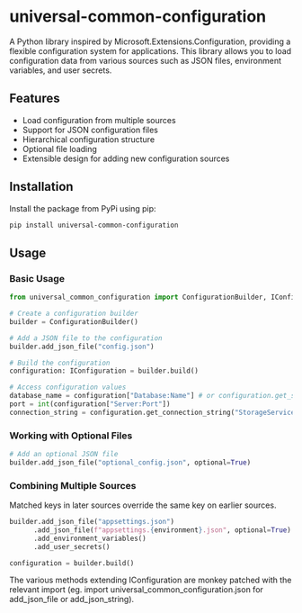 # universal-common-configuration

A Python library inspired by Microsoft.Extensions.Configuration, providing a flexible configuration system for applications. This library allows you to load configuration data from various sources such as JSON files, environment variables, and user secrets.

## Features

- Load configuration from multiple sources
- Support for JSON configuration files
- Hierarchical configuration structure
- Optional file loading
- Extensible design for adding new configuration sources

## Installation

Install the package from PyPi using pip:

```bash
pip install universal-common-configuration
```

## Usage

### Basic Usage

```python
from universal_common_configuration import ConfigurationBuilder, IConfiguration

# Create a configuration builder
builder = ConfigurationBuilder()

# Add a JSON file to the configuration
builder.add_json_file("config.json")

# Build the configuration
configuration: IConfiguration = builder.build()

# Access configuration values
database_name = configuration["Database:Name"] # or configuration.get_section("Database")["Name"]
port = int(configuration["Server:Port"])
connection_string = configuration.get_connection_string("StorageService") # short for configuration.get_section("ConnectionStrings")["StorageService"]
```

### Working with Optional Files

```python
# Add an optional JSON file
builder.add_json_file("optional_config.json", optional=True)
```

### Combining Multiple Sources
Matched keys in later sources override the same key on earlier sources.

```python
builder.add_json_file("appsettings.json")
      .add_json_file(f"appsettings.{environment}.json", optional=True)
      .add_environment_variables()
      .add_user_secrets()

configuration = builder.build()
```

The various methods extending IConfiguration are monkey patched with the relevant import (eg. import universal_common_configuration.json for add_json_file or add_json_string).